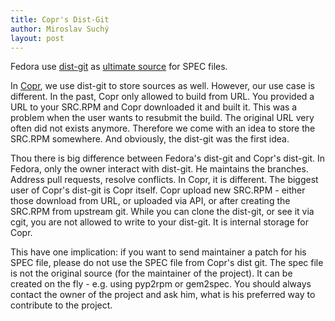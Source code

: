 ```yaml
---
title: Copr's Dist-Git
author: Miroslav Suchý
layout: post
---
```

Fedora use [dist-git](https://github.com/release-engineering/dist-git) as [ultimate source](https://docs.fedoraproject.org/en-US/packaging-guidelines/#_spec_maintenance_and_canonicity) for SPEC files.

In [Copr](https://copr.fedorainfracloud.org/), we use dist-git to store sources as well. However, our use case is different.
In the past, Copr only allowed to build from URL. You provided a URL to your SRC.RPM and Copr
downloaded it and built it. This was a problem when the user wants to resubmit the build. The original URL very often did not exists anymore.
Therefore we come with an idea to store the SRC.RPM somewhere. And obviously, the dist-git was the first idea.

Thou there is big difference between Fedora's dist-git and Copr's dist-git. In Fedora, only the owner interact with dist-git. He maintains the branches. Address pull requests, resolve conflicts. In Copr, it is different. The biggest user of Copr's dist-git is Copr itself. Copr upload new SRC.RPM - either those download from URL, or uploaded via API, or after creating the SRC.RPM from upstream git. While you can clone the dist-git, or see it via cgit, you are not allowed to write to your dist-git. It is internal storage for Copr.

This have one implication: if you want to send maintainer a patch for his SPEC file, please do not use the SPEC file from Copr's dist git. The spec file is not the original source (for the maintainer of the project). It can be created on the fly - e.g. using pyp2rpm or gem2spec. You should always contact the owner of the project and ask him, what is his preferred way to contribute to the project.
